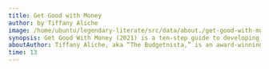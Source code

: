 ```yaml
---
title: Get Good with Money
author: by Tiffany Aliche
image: /home/ubuntu/legendary-literate/src/data/about./get-good-with-money-en.jpg
synopsis: Get Good With Money (2021) is a ten-step guide to developing a healthy, happy relationship with your money. It focuses on building wealth through the concept of financial wholeness, which embodies constructive spending and saving habits – leading to financial security and peace of mind.
aboutAuthor: Tiffany Aliche, aka “The Budgetnista,” is an award-winning financial educator. She’s a regular on The Real talk show and cohosts the financial podcast Brown Ambition. Aliche also cofounded the Live Richer Academy, an online school that teaches women how to achieve their financial goals. In 2019, she cowrote a bill that made financial education mandatory in all middle schools in New Jersey. Aliche has been featured in the Wall Street Journal, the New York Times, and Fast Company, among others.
time: 13
---
```

